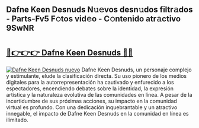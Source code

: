 ## Dafne Keen Desnuds N𝚞𝚎vos desn𝚞dos filtr𝚊dos - Parts-Fv5 F𝚘tos vid𝚎o - C𝚘ntenido atr𝚊ctivo 9SwNR

# <h2><a href="http://mb12oac.tromn.icu/?c=Dafne+Keen+Desnuds">🔗👉👉👉 Dafne Keen Desnuds 🔗🔗</a></h2>

[![Dafne Keen Desnuds nuevo](https://i.imgur.com/pEAQMta.gif)](http://mb12oac.tromn.icu/?c=Dafne+Keen+Desnuds)
Dafne Keen Desnuds, un personaje complejo y estimulante, elude la clasificación directa. Su uso pionero de los medios digitales para la autorrepresentación ha cautivado y enfurecido a los espectadores, encendiendo debates sobre la identidad, la expresión artística y la naturaleza evolutiva de las comunidades en línea. A pesar de la incertidumbre de sus próximas acciones, su impacto en la comunidad virtual es profundo. Con una dedicación inquebrantable y un atractivo innegable, el impacto de Dafne Keen Desnuds en la comunidad en línea es ilimitado.
